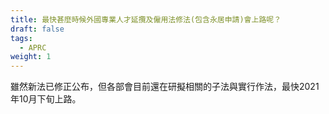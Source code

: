 ```yaml
---
title: 最快甚麼時候外國專業人才延攬及僱用法修法(包含永居申請)會上路呢？
draft: false
tags:
  - APRC
weight: 1
---
```

雖然新法已修正公布，但各部會目前還在研擬相關的子法與實行作法，最快2021年10月下旬上路。